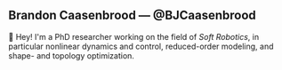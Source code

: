 ## Brandon Caasenbrood — @BJCaasenbrood

👋 Hey! I'm a PhD researcher working on the field of *Soft Robotics*, in particular nonlinear dynamics and control, reduced-order modeling, and shape- and topology optimization.
<!--
**BJCaasenbrood/BJCaasenbrood** is a ✨ _special_ ✨ repository because its `README.md` (this file) appears on your GitHub profile.

Here are some ideas to get you started:

- 🔭 I’m currently working on ...
- 🌱 I’m currently learning ...
- 👯 I’m looking to collaborate on ...
- 🤔 I’m looking for help with ...
- 💬 Ask me about ...
- 📫 How to reach me: ...
- 😄 Pronouns: ...
- ⚡ Fun fact: ...
-->
